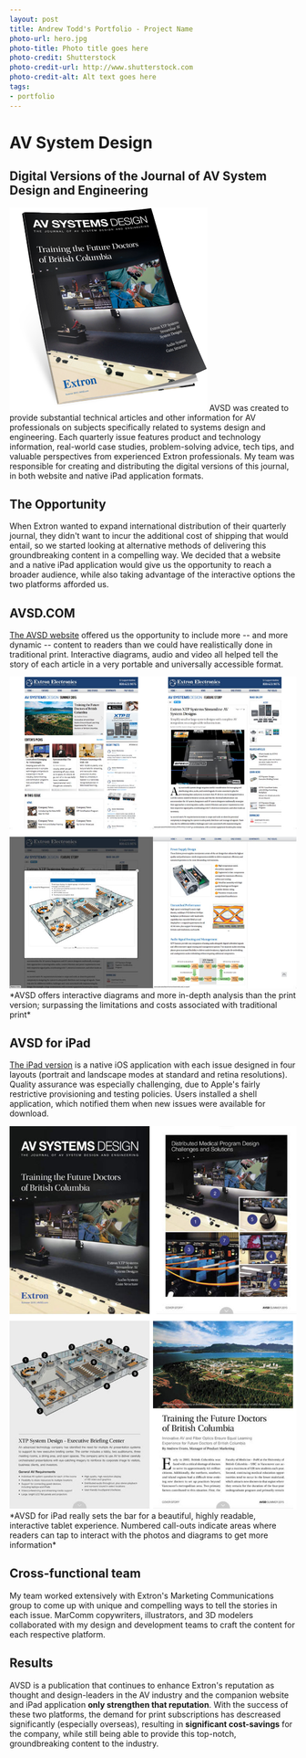 ```yaml
---
layout: post
title: Andrew Todd's Portfolio - Project Name
photo-url: hero.jpg
photo-title: Photo title goes here
photo-credit: Shutterstock
photo-credit-url: http://www.shutterstock.com
photo-credit-alt: Alt text goes here
tags:
- portfolio
---
```


<link rel="stylesheet" type="text/css" href="/portfolio.css">

# AV System Design

## Digital Versions of the Journal of AV System Design and Engineering

<img src="avsd-print.png" class="floatright" />
AVSD was created to provide substantial technical articles and other information for AV professionals on subjects specifically related to systems design and engineering. Each quarterly issue features product and technology information, real-world case studies, problem-solving advice, tech tips, and valuable perspectives from experienced Extron professionals. My team was responsible for creating and distributing the digital versions of this journal, in both website and native iPad application formats.

## The Opportunity

When Extron wanted to expand international distribution of their quarterly journal, they didn't want to incur the additional cost of shipping that would entail, so we started looking at alternative methods of delivering this groundbreaking content in a compelling way. We decided that a website and a native iPad application would give us the opportunity to reach a broader audience, while also taking advantage of the interactive options the two platforms afforded us.

## AVSD.COM

[The AVSD website][1] offered us the opportunity to include more -- and more dynamic -- content to readers than we could have realistically done in traditional print. Interactive diagrams, audio and video all helped tell the story of each article in a very portable and universally accessible format.

<img src="website-screens.jpg" class="floatcenter" />
*AVSD offers interactive diagrams and more in-depth analysis than the print version; surpassing the limitations and costs associated with traditional print*

## AVSD for iPad

[The iPad version][2] is a native iOS application with each issue designed in four layouts (portrait and landscape modes at standard and retina resolutions). Quality assurance was especially challenging, due to Apple's fairly restrictive provisioning and testing policies. Users installed a shell application, which notified them when new issues were available for download.

<img src="ipad-screens.jpg" class="floatcenter" />
*AVSD for iPad really sets the bar for a beautiful, highly readable, interactive tablet experience. Numbered call-outs indicate areas where readers can tap to interact with the photos and diagrams to get more information*

## Cross-functional team

My team worked extensively with Extron's Marketing Communications group to come up with unique and compelling ways to tell the stories in each issue. MarComm copywriters, illustrators, and 3D modelers collaborated with my design and development teams to craft the content for each respective platform.

## Results

AVSD is a publication that continues to enhance Extron's reputation as thought and design-leaders in the AV industry and the companion website and iPad application **only strengthen that reputation**. With the success of these two platforms, the demand for print subscriptions has descreased significantly (especially overseas), resulting in **significant cost-savings** for the company, while still being able to provide this top-notch, groundbreaking content to the industry.



[1]: http://www.avsd.com
[2]: https://itunes.apple.com/us/app/avsd-for-ipad/id948828193?mt=8


